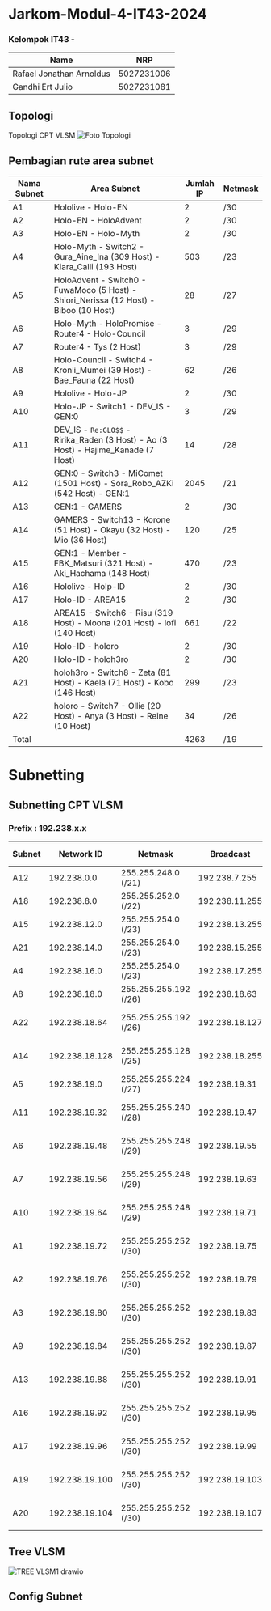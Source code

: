 # Jarkom-Modul-4-IT43-2024

### Kelompok IT43 -

| Name                              |     NRP    |
| ----------------------------------|------------|
| Rafael Jonathan Arnoldus          | 5027231006 | 
| Gandhi Ert Julio                  | 5027231081 |

## Topologi

Topologi CPT VLSM
![Foto Topologi](https://github.com/user-attachments/assets/a1536018-67ee-4bf5-9f15-801f09d96e2d)

## Pembagian rute area subnet

| Nama Subnet | Area Subnet                                                                           | Jumlah IP | Netmask |
| ----------- | ------------------------------------------------------------------------------------- | --------- | ------- |
| A1          | Hololive - Holo-EN                                                                    | 2         | /30     |
| A2          | Holo-EN - HoloAdvent                                                                  | 2         | /30     |
| A3          | Holo-EN - Holo-Myth                                                                   | 2         | /30     |
| A4          | Holo-Myth - Switch2 - Gura_Aine_Ina (309 Host) - Kiara_Calli (193 Host)               | 503       | /23     |
| A5          | HoloAdvent - Switch0 - FuwaMoco (5 Host) - Shiori_Nerissa (12 Host) - Biboo (10 Host) | 28        | /27     |
| A6          | Holo-Myth - HoloPromise - Router4 - Holo-Council                                      | 3         | /29     |
| A7          | Router4 - Tys (2 Host)                                                                | 3         | /29     |
| A8          | Holo-Council - Switch4 - Kronii_Mumei (39 Host) - Bae_Fauna (22 Host)                 | 62        | /26     |
| A9          | Hololive - Holo-JP                                                                    | 2         | /30     |
| A10         | Holo-JP - Switch1 - DEV_IS - GEN:0                                                    | 3         | /29     |
| A11         | DEV_IS - `Re:GLO$$` - Ririka_Raden (3 Host) - Ao (3 Host) - Hajime_Kanade (7 Host)    | 14        | /28     |
| A12         | GEN:0 - Switch3 - MiComet (1501 Host) - Sora_Robo_AZKi (542 Host) - GEN:1             | 2045      | /21     |
| A13         | GEN:1 - GAMERS                                                                        | 2         | /30     |
| A14         | GAMERS - Switch13 - Korone (51 Host) - Okayu (32 Host) - Mio (36 Host)                | 120       | /25     |
| A15         | GEN:1 - Member - FBK_Matsuri (321 Host) - Aki_Hachama (148 Host)                      | 470       | /23     |
| A16         | Hololive - Holp-ID                                                                    | 2         | /30     |
| A17         | Holo-ID - AREA15                                                                      | 2         | /30     |
| A18         | AREA15 - Switch6 - Risu (319 Host) - Moona (201 Host) - lofi (140 Host)               | 661       | /22     |
| A19         | Holo-ID - holoro                                                                      | 2         | /30     |
| A20         | Holo-ID - holoh3ro                                                                    | 2         | /30     |
| A21         | holoh3ro - Switch8 - Zeta (81 Host) - Kaela (71 Host) - Kobo (146 Host)               | 299       | /23     |
| A22         | holoro - Switch7 - Ollie (20 Host) - Anya (3 Host) - Reine (10 Host)                  | 34        | /26     |
| Total       |                                                                                       | 4263      | /19     |

# Subnetting

## Subnetting CPT VLSM
### Prefix : 192.238.x.x

| Subnet | Network ID     | Netmask               | Broadcast      | Range IP (Usable)           |
|--------|----------------|-----------------------|----------------|-----------------------------|
| A12    | 192.238.0.0    | 255.255.248.0 (/21)   | 192.238.7.255  | 192.238.0.1 - 192.238.7.254 |
| A18    | 192.238.8.0    | 255.255.252.0 (/22)   | 192.238.11.255 | 192.238.8.1 - 192.238.11.254|
| A15    | 192.238.12.0   | 255.255.254.0 (/23)   | 192.238.13.255 | 192.238.12.1 - 192.238.13.254|
| A21    | 192.238.14.0   | 255.255.254.0 (/23)   | 192.238.15.255 | 192.238.14.1 - 192.238.15.254|
| A4     | 192.238.16.0   | 255.255.254.0 (/23)   | 192.238.17.255 | 192.238.16.1 - 192.238.17.254|
| A8     | 192.238.18.0   | 255.255.255.192 (/26) | 192.238.18.63  | 192.238.18.1 - 192.238.18.62 |
| A22    | 192.238.18.64  | 255.255.255.192 (/26) | 192.238.18.127 | 192.238.18.65 - 192.238.18.126|
| A14    | 192.238.18.128 | 255.255.255.128 (/25) | 192.238.18.255 | 192.238.18.129 - 192.238.18.254|
| A5     | 192.238.19.0   | 255.255.255.224 (/27) | 192.238.19.31  | 192.238.19.1 - 192.238.19.30 |
| A11    | 192.238.19.32  | 255.255.255.240 (/28) | 192.238.19.47  | 192.238.19.33 - 192.238.19.46 |
| A6     | 192.238.19.48  | 255.255.255.248 (/29) | 192.238.19.55  | 192.238.19.49 - 192.238.19.54 |
| A7     | 192.238.19.56  | 255.255.255.248 (/29) | 192.238.19.63  | 192.238.19.57 - 192.238.19.62 |
| A10    | 192.238.19.64  | 255.255.255.248 (/29) | 192.238.19.71  | 192.238.19.65 - 192.238.19.70 |
| A1     | 192.238.19.72  | 255.255.255.252 (/30) | 192.238.19.75  | 192.238.19.73 - 192.238.19.74 |
| A2     | 192.238.19.76  | 255.255.255.252 (/30) | 192.238.19.79  | 192.238.19.77 - 192.238.19.78 |
| A3     | 192.238.19.80  | 255.255.255.252 (/30) | 192.238.19.83  | 192.238.19.81 - 192.238.19.82 |
| A9     | 192.238.19.84  | 255.255.255.252 (/30) | 192.238.19.87  | 192.238.19.85 - 192.238.19.86 |
| A13    | 192.238.19.88  | 255.255.255.252 (/30) | 192.238.19.91  | 192.238.19.89 - 192.238.19.90 |
| A16    | 192.238.19.92  | 255.255.255.252 (/30) | 192.238.19.95  | 192.238.19.93 - 192.238.19.94 |
| A17    | 192.238.19.96  | 255.255.255.252 (/30) | 192.238.19.99  | 192.238.19.97 - 192.238.19.98 |
| A19    | 192.238.19.100 | 255.255.255.252 (/30) | 192.238.19.103 | 192.238.19.101 - 192.238.19.102 |
| A20    | 192.238.19.104 | 255.255.255.252 (/30) | 192.238.19.107 | 192.238.19.105 - 192.238.19.106 |

## Tree VLSM

![TREE VLSM1 drawio](https://github.com/user-attachments/assets/d334d7e0-a4b7-4749-9f36-a574a74401f2)

## Config Subnet
